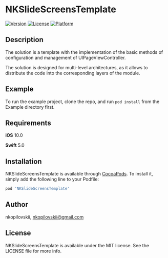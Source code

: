 # NKSlideScreensTemplate

<!-- [![CI Status](https://img.shields.io/travis/nkopilovskii/NKSlideScreensTemplate.svg?style=flat)](https://travis-ci.org/nkopilovskii/NKSlideScreensTemplate) -->
[![Version](https://img.shields.io/cocoapods/v/NKSlideScreensTemplate.svg?style=flat)](https://cocoapods.org/pods/NKSlideScreensTemplate)
[![License](https://img.shields.io/cocoapods/l/NKSlideScreensTemplate.svg?style=flat&color=yellow)](https://cocoapods.org/pods/NKSlideScreensTemplate)
[![Platform](https://img.shields.io/cocoapods/p/NKSlideScreensTemplate.svg?style=flat&color=black)](https://cocoapods.org/pods/NKSlideScreensTemplate)

## Description
The solution is a template with the implementation of the basic methods of configuration and  management of UIPageViewController.

The solution is designed for multi-level architectures, as it allows to distribute the code into the corresponding layers of the module.

## Example

To run the example project, clone the repo, and run `pod install` from the Example directory first.

## Requirements

**iOS** 10.0

**Swift** 5.0

## Installation

NKSlideScreensTemplate is available through [CocoaPods](https://cocoapods.org). To install
it, simply add the following line to your Podfile:

```ruby
pod 'NKSlideScreensTemplate'
```

## Author

nkopilovskii, nkopilovskii@gmail.com

## License

NKSlideScreensTemplate is available under the MIT license. See the LICENSE file for more info.
